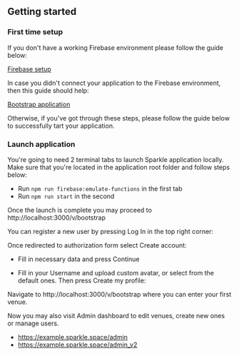 ## Getting started

### First time setup

If you don't have a working Firebase environment please follow the guide below:

[Firebase setup](docs/create-new-environment.md)

In case you didn't connect your application to the Firebase environment, then this guide should help:

[Bootstrap application](docs/bootstrap-application.md)

Otherwise, if you've got through these steps, please follow the guide below to successfully tart your application.

### Launch application

You're going to need 2 terminal tabs to launch Sparkle application locally. Make sure that you're located in the application root folder and follow steps below:
* Run `npm run firebase:emulate-functions` in the first tab
* Run `npm run start` in the second

Once the launch is complete you may proceed to http://localhost:3000/v/bootstrap

You can register a new user by pressing Log In in the top right corner:

Once redirected to authorization form select Create account:
* Fill in necessary data and press Continue

* Fill in your Username and upload custom avatar, or select from the default ones. Then press Create my profile:

Navigate to http://localhost:3000/v/bootstrap where you can enter your first venue.

Now you may also visit Admin dashboard to edit venues, create new ones or manage users.
* https://example.sparkle.space/admin
* https://example.sparkle.space/admin_v2
